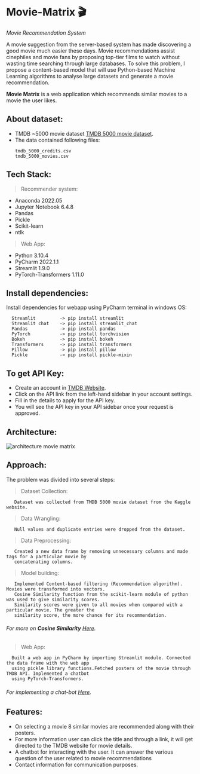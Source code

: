 # Movie-Matrix 🎬

_Movie Recommendation System_

A movie suggestion from the server-based system has made discovering a good movie much easier these days. Movie recommendations assist cinephiles and movie fans by proposing top-tier films to watch without wasting time searching through large databases. To solve this problem, I propose a content-based model that will use Python-based Machine Learning algorithms to analyse large datasets and generate a movie recommendation.

**Movie Matrix** is a web application which recommends similar movies to a movie the user likes.

## About dataset:
* TMDB ~5000 movie dataset [TMDB 5000 movie dataset](https://www.kaggle.com/datasets/tmdb/tmdb-movie-metadata).
* The data contained following files:
  ```
  tmdb_5000_credits.csv
  tmdb_5000_movies.csv
  ```
## Tech Stack:
> Recommender system: 
   - Anaconda 2022.05
   - Jupyter Notebook 6.4.8
   - Pandas
   - Pickle
   - Scikit-learn
   - ntlk
> Web App:
   - Python 3.10.4
   - PyCharm 2022.1.1
   - Streamlit 1.9.0
   - PyTorch-Transformers 1.11.0

## Install dependencies:
  Install dependencies for webapp using PyCharm terminal in windows OS:
```
  Streamlit         -> pip install streamlit
  Streamlit chat    -> pip install streamlit_chat
  Pandas            -> pip install pandas
  PyTorch           -> pip install torchvision
  Bokeh             -> pip install bokeh
  Transformers      -> pip install transformers
  Pillow            -> pip install pillow
  Pickle            -> pip install pickle-mixin
```
## To get API Key:
- Create an account in [TMDB Website](https://www.themoviedb.org/).
- Click on the API link from the left-hand sidebar in your account settings. 
- Fill in the details to apply for the API key.
- You will see the API key in your API sidebar once your request is approved.

## Architecture:
![architecture movie matrix](https://user-images.githubusercontent.com/75166814/169737665-497d8f77-7916-413d-9f8d-fd6f0bcabfab.png)


## Approach:
The problem was divided into several steps:
  > Dataset Collection:
  
       Dataset was collected from TMDB 5000 movie dataset from the Kaggle website.
  > Data Wrangling:
       
       Null values and duplicate entries were dropped from the dataset.
  > Data Preprocessing:

       Created a new data frame by removing unnecessary columns and made tags for a particular movie by
       concatenating columns.
  > Model building:

       Implemented Content-based filtering (Recommendation algorithm). Movies were transformed into vectors.
       Cosine Similarity function from the scikit-learn module of python was used to give similarity scores. 
       Similarity scores were given to all movies when compared with a particular movie. The greater the 
       similarity score, the more chance for its recommendation. 
    
   ###### For more on ***Cosine Similarity*** [Here](https://towardsdatascience.com/cosine-similarity-explained-using-python-machine-learning-pyshark-5c5d6b9c18fa).
   
   
   > Web App:

      Built a web app in PyCharm by importing Streamlit module. Connected the data frame with the web app 
      using pickle library functions.Fetched posters of the movie through TMDB API. Implemented a chatbot
      using PyTorch-Transformers.
      
  ###### For implementing a chat-bot [Here](https://huggingface.co/docs/transformers/model_doc/blenderbot).
  
  ## Features:
  - On selecting a movie 8 similar movies are recommended along with their posters.
  - For more information user can click the title and through a link, it will get directed to the TMDB website for movie details.
  - A chatbot for interacting with the user. It can answer the various question of the user related to movie recommendations
  - Contact information for communication purposes.
  
  

